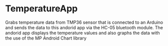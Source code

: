 # TemperatureApp

Grabs temperature data from TMP36 sensor that is connected to an Arduino and sends the data to this andorid app via the HC-05 bluetooth module. The andorid app displays the temperature values and also graphs the data with the use of the MP Android Chart library
